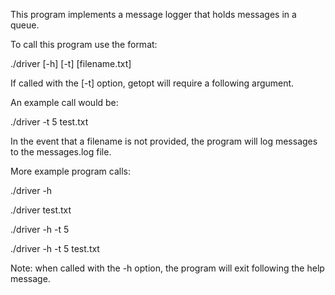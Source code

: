 This program implements a message logger that holds messages in a queue.

To call this program use the format:

./driver [-h] [-t] [filename.txt]

If called with the [-t] option, getopt will require a following argument.

An example call would be:

./driver -t 5 test.txt

In the event that a filename is not provided, the program will log messages to the messages.log file.

More example program calls:

./driver -h

./driver test.txt

./driver -h -t 5

./driver -h -t 5 test.txt

Note: when called with the -h option, the program will exit following the help message.
